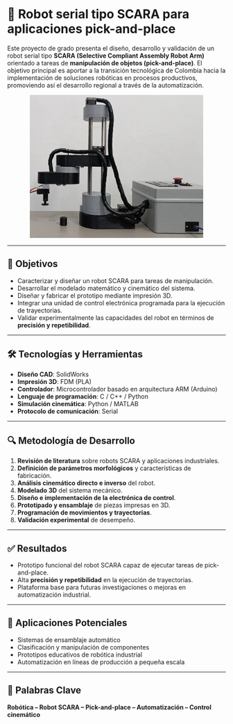 # 🦾 Robot serial tipo SCARA para aplicaciones pick-and-place

Este proyecto de grado presenta el diseño, desarrollo y validación de un robot serial tipo **SCARA (Selective Compliant Assembly Robot Arm)** orientado a tareas de **manipulación de objetos (pick-and-place)**. El objetivo principal es aportar a la transición tecnológica de Colombia hacia la implementación de soluciones robóticas en procesos productivos, promoviendo así el desarrollo regional a través de la automatización.
<p align="center">
  <img src="scara.jpg" alt="Prototipo SCARA" width="400"/>
</p>

---

## 📌 Objetivos

* Caracterizar y diseñar un robot SCARA para tareas de manipulación.
* Desarrollar el modelado matemático y cinemático del sistema.
* Diseñar y fabricar el prototipo mediante impresión 3D.
* Integrar una unidad de control electrónica programada para la ejecución de trayectorias.
* Validar experimentalmente las capacidades del robot en términos de **precisión y repetibilidad**.

---

## 🛠️ Tecnologías y Herramientas

* **Diseño CAD**: SolidWorks
* **Impresión 3D**: FDM (PLA)
* **Controlador**: Microcontrolador basado en arquitectura ARM (Arduino)
* **Lenguaje de programación**: C / C++ / Python
* **Simulación cinemática**: Python / MATLAB
* **Protocolo de comunicación**: Serial

---

## 🔍 Metodología de Desarrollo

1. **Revisión de literatura** sobre robots SCARA y aplicaciones industriales.
2. **Definición de parámetros morfológicos** y características de fabricación.
3. **Análisis cinemático directo e inverso** del robot.
4. **Modelado 3D** del sistema mecánico.
5. **Diseño e implementación de la electrónica de control**.
6. **Prototipado y ensamblaje** de piezas impresas en 3D.
7. **Programación de movimientos y trayectorias**.
8. **Validación experimental** de desempeño.

---

## ✅ Resultados

* Prototipo funcional del robot SCARA capaz de ejecutar tareas de pick-and-place.
* Alta **precisión y repetibilidad** en la ejecución de trayectorias.
* Plataforma base para futuras investigaciones o mejoras en automatización industrial.

---


## 🤖 Aplicaciones Potenciales

* Sistemas de ensamblaje automático
* Clasificación y manipulación de componentes
* Prototipos educativos de robótica industrial
* Automatización en líneas de producción a pequeña escala

---

## 🧠 Palabras Clave

**Robótica – Robot SCARA – Pick-and-place – Automatización – Control cinemático**

